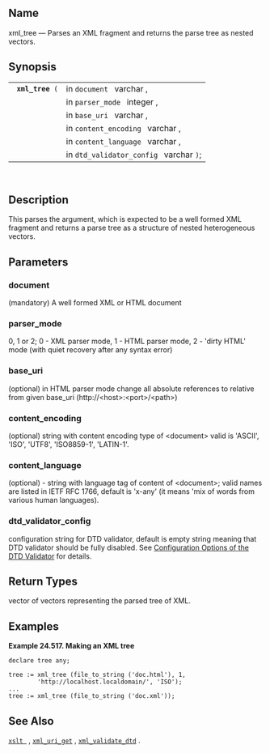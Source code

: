 <div id="fn_xml_tree" class="refentry">

<div class="titlepage">

</div>

<div class="refnamediv">

## Name

xml_tree — Parses an XML fragment and returns the parse tree as nested
vectors.

</div>

<div class="refsynopsisdiv">

## Synopsis

<div id="fsyn_xml_tree" class="funcsynopsis">

|                       |                                         |
|-----------------------|-----------------------------------------|
| ` `**`xml_tree`**` (` | in `document ` varchar ,                |
|                       | in `parser_mode ` integer ,             |
|                       | in `base_uri ` varchar ,                |
|                       | in `content_encoding ` varchar ,        |
|                       | in `content_language ` varchar ,        |
|                       | in `dtd_validator_config ` varchar `)`; |

<div class="funcprototype-spacer">

 

</div>

</div>

</div>

<div id="desc_xml_tree" class="refsect1">

## Description

This parses the argument, which is expected to be a well formed XML
fragment and returns a parse tree as a structure of nested heterogeneous
vectors.

</div>

<div id="params_xml_tree" class="refsect1">

## Parameters

<div id="id123356" class="refsect2">

### document

(mandatory) A well formed XML or HTML document

</div>

<div id="id123359" class="refsect2">

### parser_mode

0, 1 or 2; 0 - XML parser mode, 1 - HTML parser mode, 2 - 'dirty HTML'
mode (with quiet recovery after any syntax error)

</div>

<div id="id123362" class="refsect2">

### base_uri

(optional) in HTML parser mode change all absolute references to
relative from given base_uri (http://\<host\>:\<port\>/\<path\>)

</div>

<div id="id123365" class="refsect2">

### content_encoding

(optional) string with content encoding type of \<document\> valid is
'ASCII', 'ISO', 'UTF8', 'ISO8859-1', 'LATIN-1'.

</div>

<div id="id123368" class="refsect2">

### content_language

(optional) - string with language tag of content of \<document\>; valid
names are listed in IETF RFC 1766, default is 'x-any' (it means 'mix of
words from various human languages).

</div>

<div id="id123371" class="refsect2">

### dtd_validator_config

configuration string for DTD validator, default is empty string meaning
that DTD validator should be fully disabled. See
<a href="dtd_config.html" class="link"
title="15.7.2. Configuration Options of the DTD Validator">Configuration
Options of the DTD Validator</a> for details.

</div>

</div>

<div id="ret_xml_tree" class="refsect1">

## Return Types

vector of vectors representing the parsed tree of XML.

</div>

<div id="examples_xml_tree" class="refsect1">

## Examples

<div id="ex_xml_tree" class="example">

**Example 24.517. Making an XML tree**

<div class="example-contents">

``` screen
declare tree any;

tree := xml_tree (file_to_string ('doc.html'), 1,
        'http://localhost.localdomain/', 'ISO');
...
tree := xml_tree (file_to_string ('doc.xml'));
```

</div>

</div>

  

</div>

<div id="seealso_xml_tree" class="refsect1">

## See Also

<a href="fn_xslt.html" class="link" title="xslt"><code
class="function">xslt </code></a> ,
<a href="fn_xml_uri_get.html" class="link" title="xml_uri_get"><code
class="function">xml_uri_get</code></a> ,
<a href="fn_xml_validate_dtd.html" class="link"
title="xml_validate_dtd"><code
class="function">xml_validate_dtd</code></a> .

</div>

</div>
